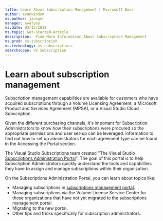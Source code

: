 ```yaml
---
title: Learn About Subscription Management | Microsoft Docs
author: evanwindom
ms.author: jaunger
manager: evelynp
ms.date: 03/13/2018
ms.topic: Get-Started-Article
description:  Find More Information About Subscription Management
ms.prod: vs-subscription
ms.technology: vs-subscriptions
searchscope: VS Subscription
---
```


# Learn about subscription management

Subscription management capabilities are available for customers who have acquired subscriptions through a Volume Licensing Agreement, a Microsoft Product and Services Agreement (MPSA), or a Visual Studio Cloud Subscription.  

Given the different purchasing channels, it's important for Subscription Administrators to know how their subscriptions were procured so the appropriate permissions and user set-up can be leveraged. Information to find out how to set up administrators for each agreement type can be found in the Accessing the Portal section. 

The Visual Studio Subscriptions team created "The Visual Studio [Subscriptions Administration Portal](https://www.visualstudio.com/subscriptions-administration/)".  The goal of this portal is to help Subscription Administrators quickly understand the tools and capabilities they have to assign and manage subscriptions within their organization. 

On the Subscriptions Administration Portal, you can learn about topics like:
- Managing subscriptions in [subscriptions management portal](https://manage.visualstudio.com).
- Managing subscriptions via the Volume License Service Center for those organizations that have not yet migrated to the subscriptions management portal. 
- Migrating to the new portal.
- Other tips and tricks specifically for subscription administrators.

